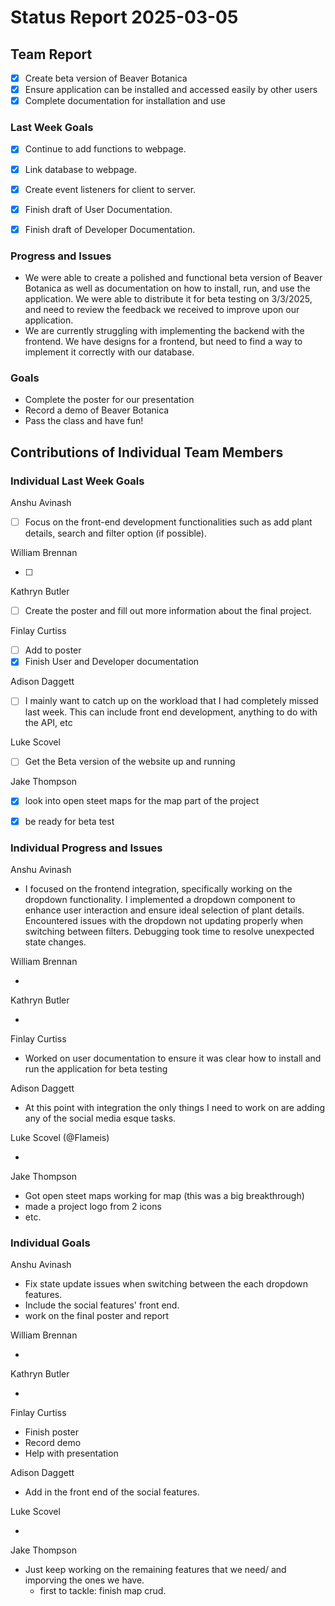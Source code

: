 # Status Report 2025-03-05

<!-- filename format is YYYYMMDD.md -->

<!-- Both sections should have the following three subsections. Each subsection is best organized as bullet points, though you can write a paragraph instead.   -->

## Team Report
<!-- status update for your TA, including an agenda for the project standup meeting -->
- [x] Create beta version of Beaver Botanica
- [x] Ensure application can be installed and accessed easily by other users
- [x] Complete documentation for installation and use 

### Last Week Goals
<!-- The first subsection is easy. It should be an exact copy of the third section from last week (i.e., goals from a week ago). It is empty for the first week -->

- [x] Continue to add functions to webpage.
- [x] Link database to webpage.
- [x] Create event listeners for client to server.
- [x] Finish draft of User Documentation.
- [x] Finish draft of Developer Documentation.


### Progress and Issues

<!-- The second subsection reports on progress and issues: what you did, what worked, what you learned, where you had trouble, and where you are stuck -->

- We were able to create a polished and functional beta version of Beaver Botanica as well as documentation on how to install, run, and use the application. We were able to distribute it for beta testing on 3/3/2025, and need to review the feedback we received to improve upon our application.
- We are currently struggling with implementing the backend with the frontend. We have designs for a frontend, but need to find a way to implement it correctly with our database. 

### Goals

<!-- The third subsection should outline your plans and goals for the following week. Each bullet point should include a measurable task and a time estimate. You may use nested bullet points for parts of a larger task. No bottom-level time estimate should be greater than 3 days. If a task would be larger, think about a logical way to break it down and to have insight into progress. If tasks from one week aren’t yet complete, they should roll over into tasks for the next week, with an updated estimate for time to completion.
For the weekly report, this third subsection should be higher-level and indicate who is responsible for what tasks. Also, it’s good to include longer-term goals in this list as well, to keep the bigger picture in mind and plan beyond just the next week.  -->

- Complete the poster for our presentation
- Record a demo of Beaver Botanica
- Pass the class and have fun!

## Contributions of Individual Team Members

### Individual Last Week Goals

<!-- The first subsection is easy. It should be an exact copy of the third section from last week (i.e., goals from a week ago). It is empty for the first week -->

Anshu Avinash

- [ ] Focus on the front-end development functionalities such as add plant details, search and filter option (if possible). 

William Brennan

- [ ]

Kathryn Butler

- [ ] Create the poster and fill out more information about the final project.

Finlay Curtiss

- [ ] Add to poster
- [X] Finish User and Developer documentation

Adison Daggett

- [ ] I mainly want to catch up on the workload that I had completely missed last week. This can include front end development, anything to do with the API, etc

Luke Scovel

- [ ] Get the Beta version of the website up and running

Jake Thompson

- [X] look into open steet maps for the map part of the project
- [X] be ready for beta test


### Individual Progress and Issues

<!-- The second subsection reports on progress and issues: what you did, what worked, what you learned, where you had trouble, and where you are stuck -->

Anshu Avinash

-  I focused on the frontend integration, specifically working on the dropdown functionality. I implemented a dropdown component to enhance user interaction and ensure ideal selection of plant details. Encountered issues with the dropdown not updating properly when switching between filters. Debugging took time to resolve unexpected state changes.


William Brennan

-

Kathryn Butler

-

Finlay Curtiss

- Worked on user documentation to ensure it was clear how to install and run the application for beta testing

Adison Daggett

- At this point with integration the only things I need to work on are adding any of the social media esque tasks.

Luke Scovel (@Flameis)

-

Jake Thompson

- Got open steet maps working for map (this was a big breakthrough)
- made a project logo from 2 icons
- etc.

### Individual Goals

<!-- The third subsection should outline your plans and goals for the following week. Each bullet point should include a measurable task and a time estimate. You may use nested bullet points for parts of a larger task. No bottom-level time estimate should be greater than 3 days. If a task would be larger, think about a logical way to break it down and to have insight into progress. If tasks from one week aren’t yet complete, they should roll over into tasks for the next week, with an updated estimate for time to completion.
For the weekly report, this third subsection should be higher-level and indicate who is responsible for what tasks. Also, it’s good to include longer-term goals in this list as well, to keep the bigger picture in mind and plan beyond just the next week.  -->

Anshu Avinash

- Fix state update issues when switching between the each dropdown features.
- Include the social features' front end.
- work on the final poster and report 


William Brennan

-

Kathryn Butler

-

Finlay Curtiss

- Finish poster
- Record demo
- Help with presentation

Adison Daggett

- Add in the front end of the social features.

Luke Scovel

-

Jake Thompson

- Just keep working on the remaining features that we need/ and imporving the ones we have.
  - first to tackle: finish map crud.

